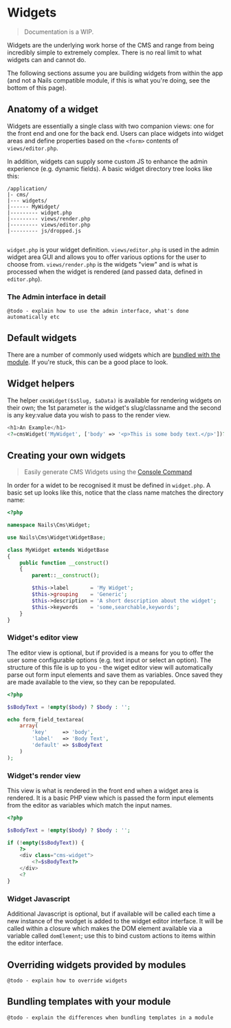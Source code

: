 # Widgets
> Documentation is a WIP.


Widgets are the underlying work horse of the CMS and range from being incredibly simple to extremely complex. There is no real limit to what widgets can and cannot do.

The following sections assume you are building widgets from within the app (and not a Nails compatible module, if this is what you're doing, see the bottom of this page).



## Anatomy of a widget

Widgets are essentially a single class with two companion views: one for the front end and one for the back end. Users can place widgets into widget areas and define properties based on the `<form>` contents of `views/editor.php`.

In addition, widgets can supply some custom JS to enhance the admin experience (e.g. dynamic fields). A basic widget directory tree looks like this:

```
/application/
|- cms/
|--- widgets/
|------ MyWidget/
|--------- widget.php
|--------- views/render.php
|--------- views/editor.php
|--------- js/dropped.js
                
```

`widget.php` is your widget definition. `views/editor.php` is used in the admin widget area GUI and allows you to offer various options for the user to choose from. `views/render.php` is the widgets "view" and is what is processed when the widget is rendered (and passed data, defined in `editor.php`).


### The Admin interface in detail

    @todo - explain how to use the admin interface, what's done automatically etc


## Default widgets

There are a number of commonly used widgets which are [bundled with the module](/cms/widgets). If you're stuck, this can be a good place to look.



## Widget helpers

The helper `cmsWidget($sSlug, $aData)` is available for rendering widgets on their own; the 1st parameter is the widget's slug/classname and the second is any key:value data you wish to pass to the render view.

```php
<h1>An Example</h1>
<?=cmsWidget('MyWidget', ['body' => '<p>This is some body text.</p>'])?>
```



## Creating your own widgets

> Easily generate CMS Widgets using the [Console Command](/docs/console/README.md)

In order for a widet to be recognised it must be defined in `widget.php`. A basic set up looks like this, notice that the class name matches the directory name:

```php
<?php

namespace Nails\Cms\Widget;

use Nails\Cms\Widget\WidgetBase;

class MyWidget extends WidgetBase
{
    public function __construct()
    {
        parent::__construct();

        $this->label       = 'My Widget';
        $this->grouping    = 'Generic';
        $this->description = 'A short description about the widget';
        $this->keywords    = 'some,searchable,keywords';
    }
}
```

### Widget's editor view

The editor view is optional, but if provided is a means for you to offer the user some configurable options (e.g. text input or select an option). The structure of this file is up to you - the wiget editor view will automatically parse out form input elements and save them as variables. Once saved they are made available to the view, so they can be repopulated.

```php
<?php

$sBodyText = !empty($body) ? $body : '';

echo form_field_textarea(
    array(
        'key'     => 'body',
        'label'   => 'Body Text',
        'default' => $sBodyText
    )
);
```


### Widget's render view

This view is what is rendered in the front end when a widget area is rendered. It is a basic PHP view which is passed the form input elements from the editor as variables which match the input names.

```php
<?php

$sBodyText = !empty($body) ? $body : '';

if (!empty($sBodyText)) {
    ?>
    <div class="cms-widget">
        <?=$sBodyText?>
    </div>
    <?
}
```


### Widget Javascript

Additional Javascript is optional, but if available will be called each time a new instance of the wodget is added to the widget editor interface. It will be called within a closure which makes the DOM element available via a variable called `domElement`; use this to bind custom actions to items within the editor interface.



## Overriding widgets provided by modules

    @todo - explain how to override widgets


## Bundling templates with your module

    @todo - explain the differences when bundling templates in a module
